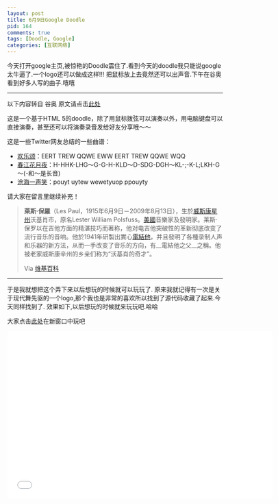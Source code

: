 ```yaml
---
layout: post
title: 6月9日Google Doodle
pid: 164
comments: true
tags: [Doodle, Google]
categories: [互联网络]
---
```

今天打开google主页,被惊艳的Doodle震住了.看到今天的doodle我只能说google太牛逼了.一个logo还可以做成这样!!!
把鼠标放上去竟然还可以出声音.下午在谷奥看到好多人写的曲子.嘻嘻

- - -

以下内容转自 谷奥 原文请点击[此处](http://www.guao.hk/posts/doodle-96th-anniversary-of-the-birth-of-les-paul-2011.html)

这是一个基于HTML 5的doodle，除了用鼠标拨弦可以演奏以外，用电脑键盘可以直接演奏，甚至还可以将演奏录音发给好友分享哦～～

这是一些Twitter网友总结的一些曲谱：

- [欢乐颂](https://twitter.com/luobeibei/status/78663647118897152)：EERT TREW QQWE EWW EERT TREW QQWE WQQ
- [春江花月夜](https://twitter.com/localhost_8080/status/78653254430490624)：H-HHK-LHG～G-G-H-KLD～D-SDG-DGH～KL-;-K-L;LKH-G～(-和～是长音)
- [沧海一声笑](https://twitter.com/luobeibei/status/78663647118897152)：pouyt uytew wewetyuop ppouyty

请大家在留言里继续补充！

> __萊斯·保羅__（Les Paul，1915年6月9日－2009年8月13日），生於[威斯康星州](http://zh.wikipedia.org/wiki/%E5%A8%81%E6%96%AF%E5%BA%B7%E6%98%9F%E5%B7%9E)沃基肖市，原名Lester William Polsfuss。[美國](http://zh.wikipedia.org/wiki/%E7%BE%8E%E5%9C%8B)音樂家及發明家。莱斯·保罗以在吉他方面的精湛技巧而著称，他对电吉他突破性的革新彻底改变了流行音乐的音响。他於1941年研製出實心[電結他](http://zh.wikipedia.org/wiki/%E9%9B%BB%E7%B5%90%E4%BB%96)，并且發明了各種录制人声和乐器的新方法，从而一手改变了音乐的方向，有__電結他之父__之稱。他被老家威斯康辛州的乡亲们称为“沃基肖的奇才”。
>
> Via [维基百科](http://zh.wikipedia.org/wiki/%E8%90%8A%E6%96%AF%C2%B7%E4%BF%9D%E7%BE%85)

- - -

于是我就想把这个弄下来以后想玩的时候就可以玩玩了.
原来我就记得有一次是关于现代舞先驱的一个logo,那个我也是非常的喜欢所以找到了源代码收藏了起来.今天同样找到了.
效果如下,以后想玩的时候就来玩玩吧.哈哈

大家点击[此处](/demo/google-guitar/google-guitar.htm)在新窗口中玩吧

<iframe src="/demo/google-guitar/google-guitar.htm" height="390px" width="620px" style="overflow:hidden" frameborder="0" ></iframe>
